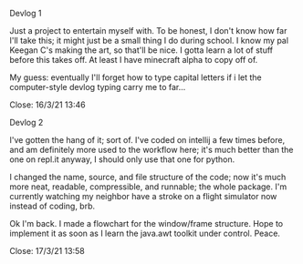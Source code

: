 Devlog 1

Just a project to entertain myself with. To be honest, I don't know how far I'll take this; it might just be a small thing I do during school. I know my pal Keegan C's making the art, so that'll be nice. I gotta learn a lot of stuff before this takes off. At least I have minecraft alpha to copy off of.

My guess: eventually I'll forget how to type capital letters if i let the computer-style devlog typing carry me to far...

Close: 16/3/21 13:46


Devlog 2

I've gotten the hang of it; sort of. I've coded on intellij a few times before, and am definitely more used to the workflow here; it's much better than the one on repl.it anyway, I should only use that one for python. 

I changed the name, source, and file structure of the code; now it's much more neat, readable, compressible, and runnable; the whole package. I'm currently watching my neighbor have a stroke on a flight simulator now instead of coding, brb.

Ok I'm back. I made a flowchart for the window/frame structure. Hope to implement it as soon as I learn the java.awt toolkit under control. Peace.

Close: 17/3/21 13:58
